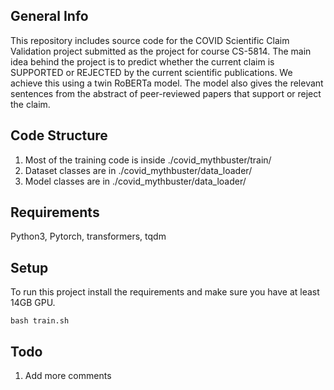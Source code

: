 ## General Info
This repository includes source code for the COVID Scientific Claim Validation project submitted as the project for course CS-5814. The main idea behind the project is to predict whether the current claim is SUPPORTED or REJECTED by the current scientific publications. We achieve this using a twin RoBERTa model. The model also gives the relevant sentences from the abstract of peer-reviewed papers that support or reject the claim.

## Code Structure
1. Most of the training code is inside ./covid_mythbuster/train/
2. Dataset classes are in ./covid_mythbuster/data_loader/
3. Model classes are in ./covid_mythbuster/data_loader/

## Requirements
Python3, Pytorch, transformers, tqdm

## Setup
To run this project install the requirements and make sure you have at least 14GB GPU.
```
bash train.sh
```

## Todo
1. Add more comments